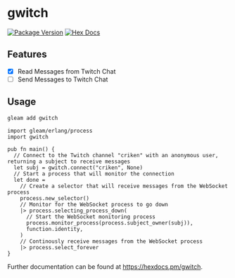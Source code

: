# gwitch

[![Package Version](https://img.shields.io/hexpm/v/gwitch)](https://hex.pm/packages/gwitch)
[![Hex Docs](https://img.shields.io/badge/hex-docs-ffaff3)](https://hexdocs.pm/gwitch/)

## Features
- [x] Read Messages from Twitch Chat
- [ ] Send Messages to Twitch Chat

## Usage
```sh
gleam add gwitch
```
```gleam
import gleam/erlang/process
import gwitch

pub fn main() {
  // Connect to the Twitch channel "criken" with an anonymous user, returning a subject to receive messages
  let subj = gwitch.connect("criken", None)
  // Start a process that will monitor the connection
  let done =
    // Create a selector that will receive messages from the WebSocket process
    process.new_selector()
    // Monitor for the WebSocket process to go down
    |> process.selecting_process_down(
      // Start the WebSocket monitoring process
      process.monitor_process(process.subject_owner(subj)),
      function.identity,
    )
    // Continously receive messages from the WebSocket process
    |> process.select_forever
}
```

Further documentation can be found at <https://hexdocs.pm/gwitch>.
